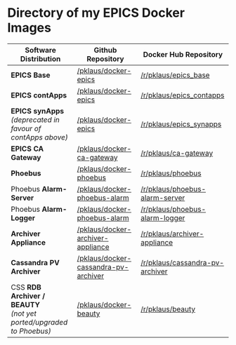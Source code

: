 # Directory of my EPICS Docker Images


| Software Distribution                                                   | Github Repository                        | Docker Hub Repository               |
|-------------------------------------------------------------------------|------------------------------------------|-------------------------------------|
| **EPICS Base**                                                          | [/pklaus/docker-epics][]                 | [/r/pklaus/epics\_base][]           |
| **EPICS contApps**                                                      | [/pklaus/docker-epics][]                 | [/r/pklaus/epics\_contapps][]       |
| **EPICS synApps**<br>*(deprecated in favour of contApps above)*         | [/pklaus/docker-epics][]                 | [/r/pklaus/epics\_synapps][]        |
| **EPICS CA Gateway**                                                    | [/pklaus/docker-ca-gateway][]            | [/r/pklaus/ca-gateway][]            |
| **Phoebus**                                                             | [/pklaus/docker-phoebus][]               | [/r/pklaus/phoebus][]               |
| Phoebus **Alarm-Server**                                                | [/pklaus/docker-phoebus-alarm][]         | [/r/pklaus/phoebus-alarm-server][]  |
| Phoebus **Alarm-Logger**                                                | [/pklaus/docker-phoebus-alarm][]         | [/r/pklaus/phoebus-alarm-logger][]  |
| **Archiver Appliance**                                                  | [/pklaus/docker-archiver-appliance][]    | [/r/pklaus/archiver-appliance][]    |
| **Cassandra PV Archiver**                                               | [/pklaus/docker-cassandra-pv-archiver][] | [/r/pklaus/cassandra-pv-archiver][] |
| CSS **RDB Archiver / BEAUTY**<br>*(not yet ported/upgraded to Phoebus)* | [/pklaus/docker-beauty][]                | [/r/pklaus/beauty][]                |


[/pklaus/docker-epics]: https://github.com/pklaus/docker-epics
[/pklaus/docker-ca-gateway]: https://github.com/pklaus/docker-ca-gateway
[/pklaus/docker-phoebus]: https://github.com/pklaus/docker-phoebus
[/pklaus/docker-phoebus-alarm]: https://github.com/pklaus/docker-phoebus-alarm
[/pklaus/docker-archiver-appliance]: https://github.com/pklaus/docker-archiver-appliance
[/pklaus/docker-cassandra-pv-archiver]: https://github.com/pklaus/docker-cassandra-pv-archiver
[/pklaus/docker-beauty]: https://github.com/pklaus/docker-beauty

[/r/pklaus/epics\_base]: https://hub.docker.com/r/pklaus/epics_base
[/r/pklaus/epics\_contapps]: https://hub.docker.com/r/pklaus/epics_contapps
[/r/pklaus/epics\_synapps]: https://hub.docker.com/r/pklaus/epics_synapps
[/r/pklaus/ca-gateway]: https://hub.docker.com/r/pklaus/ca-gateway
[/r/pklaus/phoebus]: https://hub.docker.com/r/pklaus/phoebus
[/r/pklaus/phoebus-alarm-server]: https://hub.docker.com/r/pklaus/phoebus-alarm-server
[/r/pklaus/phoebus-alarm-logger]: https://hub.docker.com/r/pklaus/phoebus-alarm-logger
[/r/pklaus/archiver-appliance]: https://hub.docker.com/r/pklaus/archiver-appliance
[/r/pklaus/cassandra-pv-archiver]: https://hub.docker.com/r/pklaus/cassandra-pv-archiver
[/r/pklaus/beauty]: https://hub.docker.com/r/pklaus/beauty
